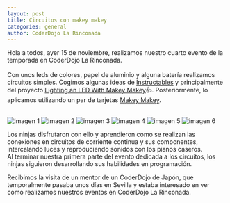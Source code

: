 ```yaml
---
layout: post
title: Circuitos con makey makey 
categories: general
author: CoderDojo La Rinconada
---
```



Hola a todos, ayer 15 de noviembre, realizamos nuestro cuarto evento de la temporada en CoderDojo La Rinconada.<br><br>
Con unos leds de colores, papel de aluminio y alguna batería realizamos circuitos simples. Cogimos algunas ideas de [Instructables](https://www.instructables.com/) y principalmente del proyecto [Lighting an LED With Makey Makey](https://www.instructables.com/id/Lighting-an-LED-With-Makey-Makey/)👍️. Posteriormente, lo aplicamos utilizando un par de tarjetas [Makey Makey](https://makeymakey.com/).<br><br>


![imagen 1]({{site.baseurl}}/images/15-11-191.jpg)
![imagen 2]({{site.baseurl}}/images/15-11-192.jpg)
![imagen 3]({{site.baseurl}}/images/15-11-193.jpg)
![imagen 4]({{site.baseurl}}/images/15-11-194.jpg)
![imagen 5]({{site.baseurl}}/images/15-11-195.jpg)
![imagen 6]({{site.baseurl}}/images/15-11-196.jpg)

Los ninjas disfrutaron con ello y aprendieron como se realizan las conexiones en circuitos de corriente continua y sus componentes, intercalando luces y reproduciendo sonidos con los pianos caseros.<br>
Al terminar nuestra primera parte del evento dedicada a los circuitos, los ninjas siguieron desarrollando sus habilidades en programación.<br>

Recibimos la visita de un mentor de un CoderDojo de Japón, que temporalmente pasaba unos días en Sevilla y estaba interesado en ver como realizamos nuestros eventos en CoderDojo La Rinconada. 


